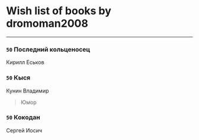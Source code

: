 # Wish list of books by dromoman2008
---

### `50` Последний кольценосец
Кирилл Еськов

### `50` Кыся
Кунин Владимир
> Юмор

### `50` Кокодан
Сергей Иосич

